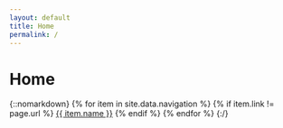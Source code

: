 ```yaml
---
layout: default
title: Home
permalink: /
---
```

# Home

{::nomarkdown}
    {% for item in site.data.navigation %}
        {% if item.link != page.url %}
            <a class="nav-link px-0" href="{{ item.link }}">{{ item.name }}</a>
        {% endif %}
    {% endfor %}
{:/}